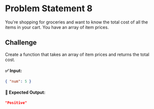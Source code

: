 # Problem Statement 8

You're shopping for groceries and want to know the total cost of all the items in your cart. You have an array of item prices.

## Challenge

Create a function that takes an array of item prices and returns the total cost.

#### ✅ Input:

```json
{ "num": 5 }
```

#### 🎯 Expected Output:

```json
"Positive"
```
